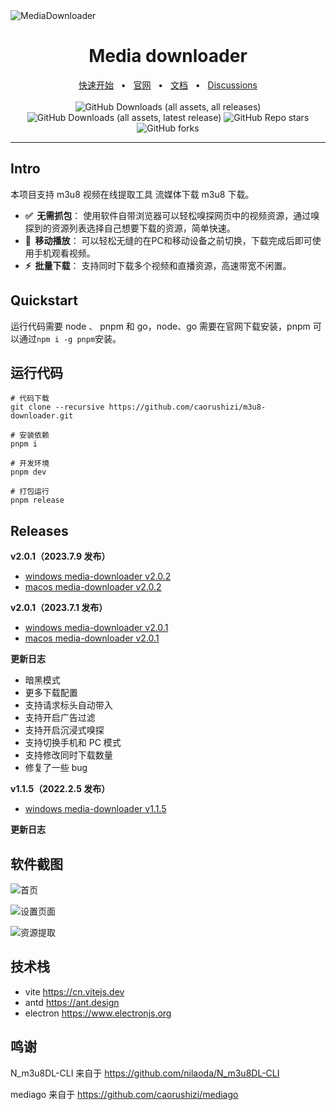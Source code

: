 <img src="https://socialify.git.ci/caorushizi/m3u8-downloader/image?font=Inter&forks=1&issues=1&language=1&name=1&owner=1&pattern=Circuit%20Board&pulls=1&stargazers=1&theme=Auto" alt="MediaDownloader"/>

<div align="center">
  <h1>Media downloader</h1>
  <a href="https://downloader.caorushizi.cn/guides.html?form=github">快速开始</a>
  <span>&nbsp;&nbsp;•&nbsp;&nbsp;</span>
  <a href="https://downloader.caorushizi.cn?form=github">官网</a>
  <span>&nbsp;&nbsp;•&nbsp;&nbsp;</span>
  <a href="https://downloader.caorushizi.cn/documents.html?form=github">文档</a>
  <span>&nbsp;&nbsp;•&nbsp;&nbsp;</span>
  <a href="https://github.com/caorushizi/m3u8-downloader/discussions">Discussions</a>
  <br>
  <br>

  <img alt="GitHub Downloads (all assets, all releases)" src="https://img.shields.io/github/downloads/caorushizi/m3u8-downloader/total">
  <img alt="GitHub Downloads (all assets, latest release)" src="https://img.shields.io/github/downloads/caorushizi/m3u8-downloader/latest/total">
  <img alt="GitHub Repo stars" src="https://img.shields.io/github/stars/caorushizi/m3u8-downloader">
  <img alt="GitHub forks" src="https://img.shields.io/github/forks/caorushizi/m3u8-downloader">

  <hr />
</div>

## Intro

本项目支持 m3u8 视频在线提取工具 流媒体下载 m3u8 下载。

- **✅&nbsp; 无需抓包**： 使用软件自带浏览器可以轻松嗅探网页中的视频资源，通过嗅探到的资源列表选择自己想要下载的资源，简单快速。
- **📱&nbsp; 移动播放**： 可以轻松无缝的在PC和移动设备之前切换，下载完成后即可使用手机观看视频。
- **⚡️&nbsp; 批量下载**： 支持同时下载多个视频和直播资源，高速带宽不闲置。

## Quickstart

运行代码需要 node 、 pnpm 和 go，node、go 需要在官网下载安装，pnpm 可以通过`npm i -g pnpm`安装。

## 运行代码

```shell
# 代码下载
git clone --recursive https://github.com/caorushizi/m3u8-downloader.git

# 安装依赖
pnpm i

# 开发环境
pnpm dev

# 打包运行
pnpm release
```

## Releases

**v2.0.1（2023.7.9 发布）**

- [windows media-downloader v2.0.2](https://github.com/caorushizi/m3u8-downloader/releases/download/v2.0.2/media-downloader-setup-2.0.2.exe)
- [macos media-downloader v2.0.2](https://github.com/caorushizi/m3u8-downloader/releases/download/v2.0.2/media-downloader-setup-2.0.2.dmg)

**v2.0.1（2023.7.1 发布）**

- [windows media-downloader v2.0.1](https://github.com/caorushizi/m3u8-downloader/releases/download/v2.0.1/media-downloader-setup-2.0.1.exe)
- [macos media-downloader v2.0.1](https://github.com/caorushizi/m3u8-downloader/releases/download/v2.0.1/media-downloader-setup-2.0.1.dmg)

**更新日志**

- 暗黑模式
- 更多下载配置
- 支持请求标头自动带入
- 支持开启广告过滤
- 支持开启沉浸式嗅探
- 支持切换手机和 PC 模式
- 支持修改同时下载数量
- 修复了一些 bug

**v1.1.5（2022.2.5 发布）**

- [windows media-downloader v1.1.5](https://github.com/caorushizi/m3u8-downloader/releases/download/1.1.5/media-downloader-setup-1.1.4.exe)

**更新日志**

## 软件截图

![首页](https://static.ziying.site/v2.0.3-beta-home.png)

![设置页面](https://static.ziying.site/v2.0.3-beta-settings.png)

![资源提取](https://static.ziying.site/v2.0.3-beta-extract.png)

## 技术栈

- vite <https://cn.vitejs.dev>
- antd <https://ant.design>
- electron <https://www.electronjs.org>

## 鸣谢

N_m3u8DL-CLI 来自于 <https://github.com/nilaoda/N_m3u8DL-CLI>

mediago 来自于 <https://github.com/caorushizi/mediago>
